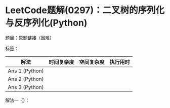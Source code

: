 # LeetCode题解(0297)：二叉树的序列化与反序列化(Python)

题目：[原题链接](https://leetcode-cn.com/problems/serialize-and-deserialize-binary-tree/)（困难）

标签：

| 解法           | 时间复杂度 | 空间复杂度 | 执行用时 |
| -------------- | ---------- | ---------- | -------- |
| Ans 1 (Python) |            |            |          |
| Ans 2 (Python) |            |            |          |
| Ans 3 (Python) |            |            |          |

解法一（）：

